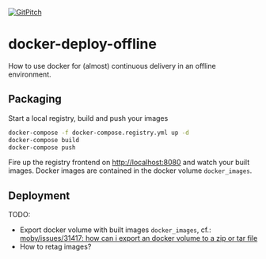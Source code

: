 [![GitPitch](https://gitpitch.com/assets/badge.svg)](https://gitpitch.com/awesome-inc/doccker-deploy-offline/master)

# docker-deploy-offline

How to use docker for (almost) continuous delivery in an offline environment.

## Packaging

Start a local registry, build and push your images

```bash
docker-compose -f docker-compose.registry.yml up -d
docker-compose build
docker-compose push
```

Fire up the registry frontend on [http://localhost:8080](http://localhost:8080) and watch your built images.
Docker images are contained in the docker volume `docker_images`.

## Deployment

TODO:

- Export docker volume with built images `docker_images`,
  cf.: [moby/issues/31417: how can i export an docker volume to a zip or tar file](https://github.com/moby/moby/issues/31417#issuecomment-283033514)
- How to retag images?
